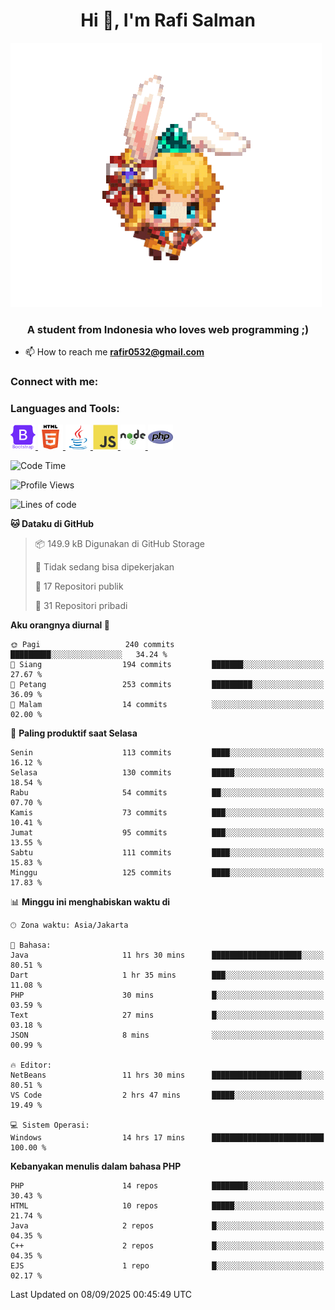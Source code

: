 <h1 align="center">Hi 👋, I'm Rafi Salman</h1>
<img src="img/lp.gif" /> 
<h3 align="center">A student from Indonesia who loves web programming ;)</h3>

- 📫 How to reach me **rafir0532@gmail.com**

<h3 align="left">Connect with me:</h3>
<p align="left">
</p>

<h3 align="left">Languages and Tools:</h3>
<p align="left"> <a href="https://getbootstrap.com" target="_blank" rel="noreferrer"> <img src="https://raw.githubusercontent.com/devicons/devicon/master/icons/bootstrap/bootstrap-plain-wordmark.svg" alt="bootstrap" width="40" height="40"/> </a> <a href="https://www.w3.org/html/" target="_blank" rel="noreferrer"> <img src="https://raw.githubusercontent.com/devicons/devicon/master/icons/html5/html5-original-wordmark.svg" alt="html5" width="40" height="40"/> </a> <a href="https://www.java.com" target="_blank" rel="noreferrer"> <img src="https://raw.githubusercontent.com/devicons/devicon/master/icons/java/java-original.svg" alt="java" width="40" height="40"/> </a> <a href="https://developer.mozilla.org/en-US/docs/Web/JavaScript" target="_blank" rel="noreferrer"> <img src="https://raw.githubusercontent.com/devicons/devicon/master/icons/javascript/javascript-original.svg" alt="javascript" width="40" height="40"/> </a> <a href="https://nodejs.org" target="_blank" rel="noreferrer"> <img src="https://raw.githubusercontent.com/devicons/devicon/master/icons/nodejs/nodejs-original-wordmark.svg" alt="nodejs" width="40" height="40"/> </a> <a href="https://www.php.net" target="_blank" rel="noreferrer"> <img src="https://raw.githubusercontent.com/devicons/devicon/master/icons/php/php-original.svg" alt="php" width="40" height="40"/> </a> </p>

<!--START_SECTION:waka-->
![Code Time](http://img.shields.io/badge/Code%20Time-618%20hrs%2035%20mins-blue)

![Profile Views](http://img.shields.io/badge/Profil%20dilihat-0-blue)

![Lines of code](https://img.shields.io/badge/Sejak%20Hello%20World%20aku%20telah%20menulis-1.8%20million%20baris%20kode-blue)

**🐱 Dataku di GitHub** 

> 📦 149.9 kB Digunakan di GitHub Storage 
 > 
> 🚫 Tidak sedang bisa dipekerjakan
 > 
> 📜 17 Repositori publik 
 > 
> 🔑 31 Repositori pribadi 
 > 
**Aku orangnya diurnal 🐤** 

```text
🌞 Pagi                   240 commits         █████████░░░░░░░░░░░░░░░░   34.24 % 
🌆 Siang                  194 commits         ███████░░░░░░░░░░░░░░░░░░   27.67 % 
🌃 Petang                 253 commits         █████████░░░░░░░░░░░░░░░░   36.09 % 
🌙 Malam                  14 commits          ░░░░░░░░░░░░░░░░░░░░░░░░░   02.00 % 
```
📅 **Paling produktif saat Selasa** 

```text
Senin                    113 commits         ████░░░░░░░░░░░░░░░░░░░░░   16.12 % 
Selasa                   130 commits         █████░░░░░░░░░░░░░░░░░░░░   18.54 % 
Rabu                     54 commits          ██░░░░░░░░░░░░░░░░░░░░░░░   07.70 % 
Kamis                    73 commits          ███░░░░░░░░░░░░░░░░░░░░░░   10.41 % 
Jumat                    95 commits          ███░░░░░░░░░░░░░░░░░░░░░░   13.55 % 
Sabtu                    111 commits         ████░░░░░░░░░░░░░░░░░░░░░   15.83 % 
Minggu                   125 commits         ████░░░░░░░░░░░░░░░░░░░░░   17.83 % 
```


📊 **Minggu ini menghabiskan waktu di** 

```text
🕑︎ Zona waktu: Asia/Jakarta

💬 Bahasa: 
Java                     11 hrs 30 mins      ████████████████████░░░░░   80.51 % 
Dart                     1 hr 35 mins        ███░░░░░░░░░░░░░░░░░░░░░░   11.08 % 
PHP                      30 mins             █░░░░░░░░░░░░░░░░░░░░░░░░   03.59 % 
Text                     27 mins             █░░░░░░░░░░░░░░░░░░░░░░░░   03.18 % 
JSON                     8 mins              ░░░░░░░░░░░░░░░░░░░░░░░░░   00.99 % 

🔥 Editor: 
NetBeans                 11 hrs 30 mins      ████████████████████░░░░░   80.51 % 
VS Code                  2 hrs 47 mins       █████░░░░░░░░░░░░░░░░░░░░   19.49 % 

💻 Sistem Operasi: 
Windows                  14 hrs 17 mins      █████████████████████████   100.00 % 
```

**Kebanyakan menulis dalam bahasa PHP** 

```text
PHP                      14 repos            ████████░░░░░░░░░░░░░░░░░   30.43 % 
HTML                     10 repos            █████░░░░░░░░░░░░░░░░░░░░   21.74 % 
Java                     2 repos             █░░░░░░░░░░░░░░░░░░░░░░░░   04.35 % 
C++                      2 repos             █░░░░░░░░░░░░░░░░░░░░░░░░   04.35 % 
EJS                      1 repo              █░░░░░░░░░░░░░░░░░░░░░░░░   02.17 % 
```




 Last Updated on 08/09/2025 00:45:49 UTC
<!--END_SECTION:waka-->
